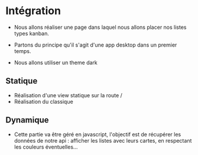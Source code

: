 # Intégration

- Nous allons réaliser une page dans laquel nous allons placer nos listes types kanban.  

- Partons du principe qu'il s'agit d'une app desktop dans un premier temps.  

- Nous allons utiliser un theme dark
  
## Statique

- Réalisation d'une view statique sur la route /
- Réalisation du classique

## Dynamique

- Cette partie va être géré en javascript, l'objectif est de récupérer les données de notre api : afficher les listes avec leurs cartes, en respectant les couleurs éventuelles...